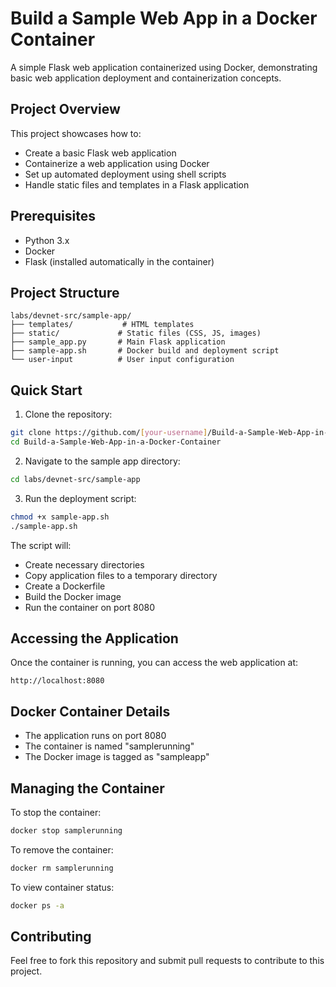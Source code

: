 # Build a Sample Web App in a Docker Container

A simple Flask web application containerized using Docker, demonstrating basic web application deployment and containerization concepts.

## Project Overview

This project showcases how to:
- Create a basic Flask web application
- Containerize a web application using Docker
- Set up automated deployment using shell scripts
- Handle static files and templates in a Flask application

## Prerequisites

- Python 3.x
- Docker
- Flask (installed automatically in the container)

## Project Structure

```
labs/devnet-src/sample-app/
├── templates/           # HTML templates
├── static/             # Static files (CSS, JS, images)
├── sample_app.py       # Main Flask application
├── sample-app.sh       # Docker build and deployment script
└── user-input          # User input configuration
```

## Quick Start

1. Clone the repository:
```bash
git clone https://github.com/[your-username]/Build-a-Sample-Web-App-in-a-Docker-Container.git
cd Build-a-Sample-Web-App-in-a-Docker-Container
```

2. Navigate to the sample app directory:
```bash
cd labs/devnet-src/sample-app
```

3. Run the deployment script:
```bash
chmod +x sample-app.sh
./sample-app.sh
```

The script will:
- Create necessary directories
- Copy application files to a temporary directory
- Create a Dockerfile
- Build the Docker image
- Run the container on port 8080

## Accessing the Application

Once the container is running, you can access the web application at:
```
http://localhost:8080
```

## Docker Container Details

- The application runs on port 8080
- The container is named "samplerunning"
- The Docker image is tagged as "sampleapp"

## Managing the Container

To stop the container:
```bash
docker stop samplerunning
```

To remove the container:
```bash
docker rm samplerunning
```

To view container status:
```bash
docker ps -a
```

## Contributing

Feel free to fork this repository and submit pull requests to contribute to this project.


